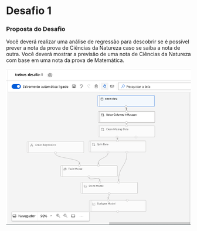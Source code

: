 # Desafio 1

### Proposta do Desafio
Você deverá realizar uma análise de regressão para descobrir se é possível prever a nota da prova de Ciências da Natureza caso se saiba a nota de outra.
Você deverá mostrar a previsão de uma nota de Ciências da Natureza com base em uma nota da prova de Matemática.

<img src="https://github.com/xRenanNunesCx/desafios-trilha-microsoft-anima/blob/main/Desafio%201/images/Pipeline-Geral.png" width="750">
